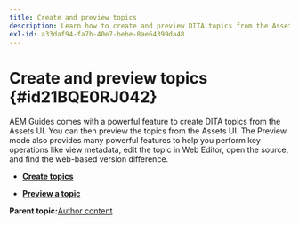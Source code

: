 ```yaml
---
title: Create and preview topics
description: Learn how to create and preview DITA topics from the Assets UI in AEM Guides.
exl-id: a33daf94-fa7b-40e7-bebe-8ae64399da48
---
```

# Create and preview topics {#id21BQE0RJ042}

AEM Guides comes with a powerful feature to create DITA topics from the Assets UI. You can then preview the topics from the Assets UI. The Preview mode also provides many powerful features to help you perform key operations like view metadata, edit the topic in Web Editor, open the source, and find the web-based version difference.

-   **[Create topics](web-editor-create-topics.md)**  

-   **[Preview a topic](web-editor-preview-topics.md)**  


**Parent topic:**[Author content](authoring-content.md)
